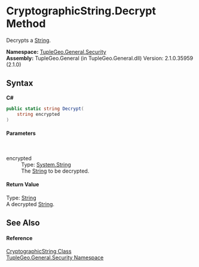 # CryptographicString.Decrypt Method 
 

Decrypts a <a href="http://msdn2.microsoft.com/en-us/library/s1wwdcbf" target="_blank">String</a>.

**Namespace:**&nbsp;<a href="N_TupleGeo_General_Security">TupleGeo.General.Security</a><br />**Assembly:**&nbsp;TupleGeo.General (in TupleGeo.General.dll) Version: 2.1.0.35959 (2.1.0)

## Syntax

**C#**<br />
``` C#
public static string Decrypt(
	string encrypted
)
```


#### Parameters
&nbsp;<dl><dt>encrypted</dt><dd>Type: <a href="http://msdn2.microsoft.com/en-us/library/s1wwdcbf" target="_blank">System.String</a><br />The <a href="http://msdn2.microsoft.com/en-us/library/s1wwdcbf" target="_blank">String</a> to be decrypted.</dd></dl>

#### Return Value
Type: <a href="http://msdn2.microsoft.com/en-us/library/s1wwdcbf" target="_blank">String</a><br />A decrypted <a href="http://msdn2.microsoft.com/en-us/library/s1wwdcbf" target="_blank">String</a>.

## See Also


#### Reference
<a href="T_TupleGeo_General_Security_CryptographicString">CryptographicString Class</a><br /><a href="N_TupleGeo_General_Security">TupleGeo.General.Security Namespace</a><br />